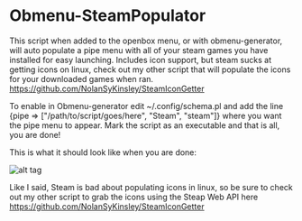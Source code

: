 # Obmenu-SteamPopulator
This script when added to the openbox menu, or with obmenu-generator, will auto populate a pipe menu with all of your steam games you have installed for easy launching. Includes icon support, but steam sucks at getting icons on linux, check out my other script that will populate the icons for your downloaded games when ran. https://github.com/NolanSyKinsley/SteamIconGetter

To enable in Obmenu-generator edit ~/.config/schema.pl and add the line {pipe => ["/path/to/script/goes/here", "Steam", "steam"]} where you want the pipe menu to appear. Mark the script as an executable and that is all, you are done! 

This is what it should look like when you are done:

![alt tag](http://i.imgur.com/CjSmXEU.png)

Like I said, Steam is bad about populating icons in linux, so be sure to check out my other script to grab the icons using the Steap Web API here <link>https://github.com/NolanSyKinsley/SteamIconGetter</link>
